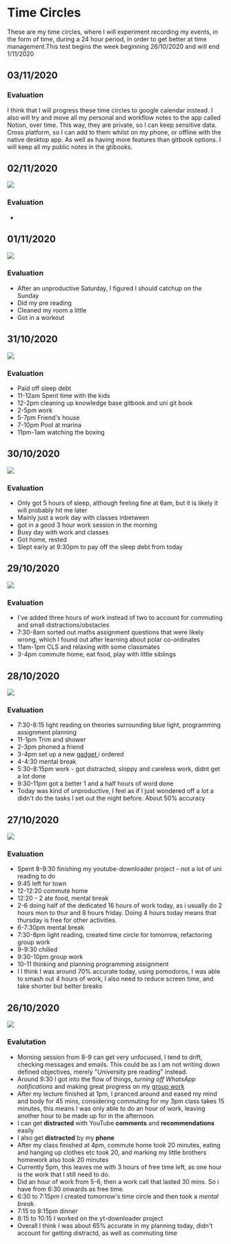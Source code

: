# Time Circles

These are my time circles, where I will experiment recording my events, in the form of time, during a 24 hour period, in order to get better at time management.This test begins the week beginning 26/10/2020 and will end  1/11/2020

## 03/11/2020

### Evaluation

I think that I will progress these time circles to google calendar instead. I also will try and move all my personal and workflow notes to the app called Notion, over time. This way, they are private, so I can keep sensitive data. Cross platform, so I can add to them whilst on my phone, or offline with the native desktop app. As well as having more features than gitbook options. I will keep all my public notes in the gtibooks.

## 02/11/2020

![](../../../../../.gitbook/assets/prediction-02-11-2020.png)

### Evaluation

*

## 01/11/2020

![](../../../../../.gitbook/assets/prediction-01-11-2020.png)

### Evaluation

* After an unproductive Saturday, I figured I should catchup on the Sunday
* Did my pre reading
* Cleaned my room a little
* Got in a workout

## 31/10/2020

![](../../../../../.gitbook/assets/prediction-31-10-2020.png)

### Evaluation

* Paid off sleep debt
* 11-12am Spent time with the kids
* 12-2pm cleaning up knowledge base gitbook and uni git book
* 2-5pm work
* 5-7pm Friend's house
* 7-10pm Pool at marina
* 11pm-1am watching the boxing

## 30/10/2020

![](../../../../../.gitbook/assets/prediction-30-10-2020.png)

### Evaluation

* Only got 5 hours of sleep, although feeling fine at 6am, but it is likely it will probably hit me later
* Mainly just a work day with classes inbetween
* got in a good 3 hour work session in the morning
* Busy day with work and classes
* Got home, rested
* Slept early at 9:30pm to pay off the sleep debt from today

## 29/10/2020

![](../../../../../.gitbook/assets/prediction-29-10-2020.png.png)

### Evaluation

* I've added three hours of work instead of two to account for commuting and small distractions/obstacles
* 7:30-8am sorted out maths assignment questions that were likely wrong, which I found out after learning about polar co-ordinates
* 11am-1pm CLS and relaxing with some classmates
* 3-4pm commute home, eat food, play with little siblings

## 28/10/2020

![](../../../../../.gitbook/assets/prediction-28-10-2020.png)

### Evaluation

* 7:30-8:15 light reading on theories surrounding blue light, programming assignment planning
* 11-1pm Trim and shower
* 2-3pm phoned a friend
* 3-4pm set up a new [gadget ](https://www.amazon.co.uk/gp/product/B074W8YPK3/ref=ppx\_yo\_dt\_b\_asin\_title\_o00\_s00?ie=UTF8\&psc=1)i ordered
* 4-4:30 mental break
* 5:30-8:15pm work - got distracted, sloppy and careless work, didnt get a lot done
* 9:30-11pm got a better 1 and a half hours of word done
* Today was kind of unproductive, I feel as if I just wondered off a lot a didn't do the tasks I set out the night before. About 50% accuracy

## 27/10/2020

![](<../../../../../.gitbook/assets/prediction-27-10-2020 (1).png>)

### Evaluation

* Spent 8-9:30 finishing my youtube-downloader project - not a lot of uni reading to do
* 9:45 left for town
* 12-12:20 commute home
* 12:20 - 2 ate food, mental break
* 2-6 doing half of the dedicated 16 hours of work today, as i usually do 2 hours mon to thur and 8 hours friday. Doing 4 hours today means that thursday is free for other activities.
* 6-7:30pm  mental break
* 7:30-8pm light reading, created time circle for tomorrow, refactoring group work
* 9-9:30 chilled
* 9:30-10pm group work
* 10-11 thinking and planning programming assignment
* I I think I was around 70% accurate today, using pomodoros, I was able to smash out 4 hours of work, I also need to reduce screen time, and take shorter but better breaks

## 26/10/2020

![](../../../../../.gitbook/assets/prediction-26-10-2020.png)

### Evalutation

* Morning session from 8-9 can get very unfocused, I tend to drift, checking messages and emails. This could be as I am not writing down defined objectives, merely "University pre reading" instead.
* Around 9:30 I got into the flow of things, _turning off WhatsApp notifications_ and making great progress on my [group work](../../../assesments/autumn-assessments/group-work/)
* After my lecture finished at 1pm, I pranced around and eased my mind and body for 45 mins, considering commuting for my 3pm class takes 15 minutes, this means I was only able to do an hour of work, leaving another hour to be made up for in the afternoon.
* I can get **distracted** with YouTube **comments** and **recommendations** easily
* I also get **distracted** by my **phone**
* After my class finished at 4pm, commute home took 20 minutes, eating and hanging up clothes etc took 20, and marking my little brothers homework also took 20 minutes
* Currently 5pm, this leaves me with 3 hours of free time left, as one hour is the work that I still need to do.
* Did an hour of work from 5-6, then a work call that lasted 30 mins. So i have from 6:30 onwards as free time.
* 6:30 to 7:15pm I created tomorrow's time circle and then took a _mental break._
* 7:15 to 8:15pm dinner
* 8:15 to 10:15 I worked on the yt-downloader project
* Overall I think I was about 65% accurate in my planning today, didn't account for getting distractd, as well as commuting time
